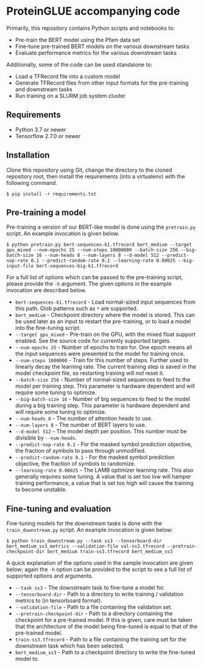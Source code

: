 # ProteinGLUE accompanying code

Primarily, this repository contains Python scripts and notebooks to:
- Pre-train the BERT model using the Pfam data set
- Fine-tune pre-trained BERT models on the various downstream tasks
- Evaluate performance metrics for the various downstream tasks

Additionally, some of the code can be used standalone to:
- Load a TFRecord file into a custom model
- Generate TFRecord files from other input formats for the pre-training and downstream tasks
- Run training on a SLURM job system cluster

## Requirements

- Python 3.7 or newer
- Tensorflow 2.7.0 or newer

## Installation

Clone this repository using Git, change the directory to the cloned repository root, then install the requirements (into a virtualenv) with the following command.

```shell
$ pip install -r requirements.txt
```

## Pre-training a model

Pre-training a version of our BERT-like model is done using the `pretrain.py` script. An example invocation is given below.
```shell
$ python pretrain.py bert-sequences-k1.tfrecord bert_medium --target gpu_mixed --num-epochs 25 --num-steps 10000000 --batch-size 256 --big-batch-size 16 --num-heads 8 --num-layers 8 --d-model 512 --predict-nop-rate 0.1 --predict-random-rate 0.1 --learning-rate 0.00025 --big-input-file bert-sequences-big-k1.tfrecord
```

For a full list of options which can be passed to the pre-training script, please provide the `-h` argument. The given options in the example invocation are described below.
- `bert-sequences-k1.tfrecord` - Load normal-sized input sequences from this path. Glob patterns such as `*` are supported.
- `bert_medium` - Checkpoint directory where the model is stored. This can be used later as an input to restart the pre-training, or to load a model into the fine-tuning script.
- `--target gpu_mixed` - Pre-train on the GPU, with the mixed float support enabled. See the source code for currently supported targets.
- `--num-epochs 25` - Number of epochs to train for. One epoch means all the input sequences were presented to the model for training once.
- `--num-steps 1000000` - Train for this number of steps. Further used to linearly decay the learning rate. The current training step is saved in the model checkpoint file, so restarting training will _not_ reset it.
- `--batch-size 256` - Number of normal-sized sequences to feed to the model per training step. This parameter is hardware dependent and will require some tuning to optimize.
- `--big-batch-size 16` - Number of big sequences to feed to the model during a big training step. This parameter is hardware dependent and will require some tuning to optimize.
- `--num-heads 8` - The number of attention heads to use.
- `--num-layers 8` - The number of BERT layers to use.
- `--d-model 512` - The model depth per position. This number must be divisible by `--num-heads`.
- `--predict-nop-rate 0.1` - For the masked symbol prediction objective, the fraction of symbols to pass through unmodified.
- `--predict-random-rate 0.1` - For the masked symbol prediction objective, the fraction of symbols to randomize.
- `--learning-rate 0.00025` - The LAMB optimizer learning rate. This also generally requires some tuning. A value that is set too low will hamper training performance, a value that is set too high will cause the training to become unstable.

## Fine-tuning and evaluation

Fine-tuning models for the downstream tasks is done with the `train_downstream.py` script. An example invocation is given below:

```shell
$ python train_downstream.py --task ss3 --tensorboard-dir bert_medium_ss3_metrics --validation-file val-ss3.tfrecord --pretrain-checkpoint-dir bert_medium train-ss3.tfrecord bert_medium_ss3
```

A quick explanation of the options used in the sample invocation are given below; again the `-h` option can be provided to the script to see a full list of supported options and arguments.
- `--task ss3` - The downstream task to fine-tune a model for.
- `--tensorboard-dir` - Path to a directory to write training / validation metrics to (in tensorboard format).
- `--validation-file` - Path to a file containing the validation set.
- `--pretrain-checkpoint-dir` - Path to a directory containing the checkpoint for a pre-trained model. If this is given, care must be taken that the architecture of the model being fine-tuned is equal to that of the pre-trained model.
- `train-ss3.tfrecord` - Path to a file containing the training set for the downstream task which has been selected.
- `bert_medium_ss3` - Path to a checkpoint directory to write the fine-tuned model to.


